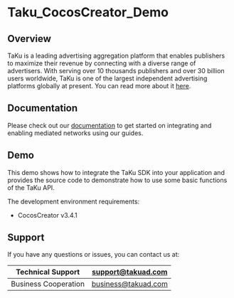# Taku_CocosCreator_Demo

## Overview

TaKu is a leading advertising aggregation platform that enables publishers to maximize their revenue by connecting with a diverse range of advertisers. With serving over 10 thousands publishers and over 30 billion users worldwide, TaKu is one of the largest independent advertising platforms globally at present. You can read more about it [here](https://help.takuad.com/en/docs/mSI16D).

## Documentation

Please check out our [documentation](https://help.takuad.com/en/docs/9Xhkol) to get started on integrating and enabling mediated networks using our guides.

## Demo

This demo shows how to integrate the TaKu SDK into your application and provides the source code to demonstrate how to use some basic functions of the TaKu API.

The development environment requirements:
- CocosCreator v3.4.1


## Support

If you have any questions or issues, you can contact us at:

| Technical Support    | support@takuad.com  |
| -------------------- | -------------------- |
| Business Cooperation | business@takuad.com |